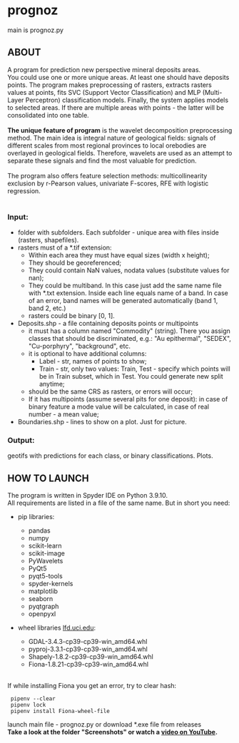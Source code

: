 # prognoz
main is prognoz.py

## ABOUT
A program for prediction new perspective mineral deposits areas.\
You could use one or more unique areas. At least one should have deposits points. The program makes preprocessing of rasters, extracts rasters values at points, fits SVC (Support Vector Classification) and MLP (Multi-Layer Perceptron) classification models. Finally, the system applies models to selected areas. If there are multiple areas with points - the latter will be consolidated into one table.<br />
<br />
**The unique feature of program** is the wavelet decomposition preprocessing method. The main idea is integral nature of geological fields: signals of different scales from most regional provinces to local orebodies are overlayed in geological fields. Therefore, wavelets are used as an attempt to separate these signals and find the most valuable for prediction.<br />
<br />
The program also offers feature selection methods: multicollinearity exclusion by r-Pearson values, univariate F-scores, RFE with logistic regression.<br />
<br />
### Input:
- folder with subfolders. Each subfolder - unique area with files inside (rasters, shapefiles).
- rasters must of a *.tif extension:
    - Within each area they must have equal sizes (width x height);
    - They should be georeferenced;
    - They could contain NaN values, nodata values (substitute values for nan); 
    - They could be multiband. In this case just add the same name file with *.txt extension. Inside each line equals name of a band. In case of an error, band names will be generated automatically (band 1, band 2, etc.)
    - rasters could be binary [0, 1].
-   Deposits.shp - a file containing deposits points or multipoints
    -  it must has a column named "Commodity" (string). There you assign classes that should be discriminated, e.g.: "Au epithermal", "SEDEX", "Cu-porphyry", "background", etc.
    -  it is optional to have additional columns: 
        -  Label - str, names of points to show; 
        -  Train - str, only two values: Train, Test - specify which points will be in Train subset, which in Test. You could generate new split anytime; 
    -  should be the same CRS as rasters, or errors will occur;
    -  If it has multipoints (assume several pits for one deposit): in case of binary feature a mode value will be calculated, in case of real number - a mean value;
-  Boundaries.shp - lines to show on a plot. Just for picture.

### Output: 
geotifs with predictions for each class, or binary classifications. Plots.

## HOW TO LAUNCH
The program is written in Spyder IDE on Python 3.9.10.\
All requirements are listed in a file of the same name. But in short you need:
- pip libraries: 
    - pandas 
    - numpy 
    - scikit-learn 
    - scikit-image 
    - PyWavelets 
    - PyQt5 
    - pyqt5-tools 
    - spyder-kernels 
    - matplotlib 
    - seaborn 
    - pyqtgraph 
    - openpyxl
 
- wheel libraries [lfd.uci.edu](https://www.lfd.uci.edu/~gohlke/pythonlibs/#gdal):
  - GDAL-3.4.3-cp39-cp39-win_amd64.whl
  - pyproj-3.3.1-cp39-cp39-win_amd64.whl
  - Shapely-1.8.2-cp39-cp39-win_amd64.whl
  - Fiona-1.8.21-cp39-cp39-win_amd64.whl
<br />
If while installing Fiona you get an error, try to clear hash:

     pipenv --clear
     pipenv lock
     pipenv install Fiona-wheel-file
launch main file - prognoz.py or download *.exe file from releases<br />
**Take a look at the folder "Screenshots" or watch a [video on YouTube](https://youtu.be/VKnYTfCM3NU).**
